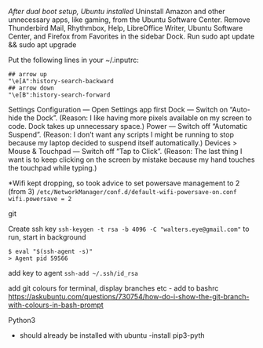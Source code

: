 *After dual boot setup, Ubuntu installed*
Uninstall Amazon and other unnecessary apps, like gaming, from the Ubuntu Software Center.
Remove Thunderbird Mail, Rhythmbox, Help, LibreOffice Writer, Ubuntu Software Center, and Firefox from Favorites in the sidebar Dock.
Run sudo apt update && sudo apt upgrade

Put the following lines in your ~/.inputrc:
```
## arrow up
"\e[A":history-search-backward
## arrow down
"\e[B":history-search-forward
```

Settings Configuration — Open Settings app first
Dock — Switch on “Auto-hide the Dock”. (Reason: I like having more pixels available on my screen to code. Dock takes up unnecessary space.)
Power — Switch off “Automatic Suspend”. (Reason: I don’t want any scripts I might be running to stop because my laptop decided to suspend itself automatically.)
Devices > Mouse & Touchpad — Switch off “Tap to Click”. (Reason: The last thing I want is to keep clicking on the screen by mistake because my hand touches the touchpad while typing.)

*Wifi kept dropping, so took advice to set powersave management to 2 (from 3)
`/etc/NetworkManager/conf.d/default-wifi-powersave-on.conf`
`wifi.powersave = 2`

git

Create ssh key
`ssh-keygen -t rsa -b 4096 -C "walters.eye@gmail.com"`
to run, start in background
```
$ eval "$(ssh-agent -s)"
> Agent pid 59566
```
add key to agent
`ssh-add ~/.ssh/id_rsa`

add git colours for terminal, display branches etc - add to bashrc
https://askubuntu.com/questions/730754/how-do-i-show-the-git-branch-with-colours-in-bash-prompt

Python3
- should already be installed with ubuntu
-install pip3-pyth
